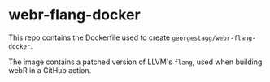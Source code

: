 # webr-flang-docker
This repo contains the Dockerfile used to create `georgestagg/webr-flang-docker`.

The image contains a patched version of LLVM's `flang`, used when building webR in a GitHub action.
